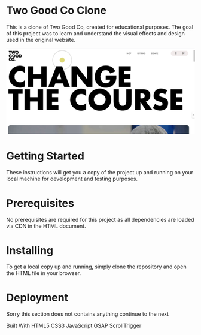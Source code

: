 # Two Good Co Clone
This is a clone of Two Good Co, created for educational purposes. The goal of this project was to learn and understand the visual effects and design used in the original website.

![image alt](https://github.com/RahulGowda19/two-good-co-clone/blob/0c0e85a6b7c80206ed3ec907334c54de500971ed/Screenshot%202025-04-18%20222944.png)

# Getting Started
These instructions will get you a copy of the project up and running on your local machine for development and testing purposes.

# Prerequisites
No prerequisites are required for this project as all dependencies are loaded via CDN in the HTML document.

# Installing
To get a local copy up and running, simply clone the repository and open the HTML file in your browser.

# Deployment
Sorry this section does not contains anything continue to the next

Built With
HTML5
CSS3
JavaScript
GSAP
ScrollTrigger
